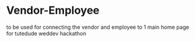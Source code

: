 # Vendor-Employee
to be used for connecting the vendor and employee to 1 main home page for tutedude weddev hackathon
